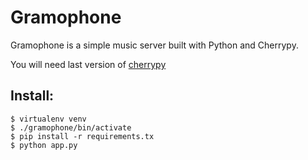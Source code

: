 Gramophone
==========

Gramophone is a simple music server built with Python and Cherrypy.

You will need last version of [cherrypy](https://bitbucket.org/cherrypy/cherrypy/overview)

Install:
--------

    $ virtualenv venv
    $ ./gramophone/bin/activate
    $ pip install -r requirements.tx
    $ python app.py
